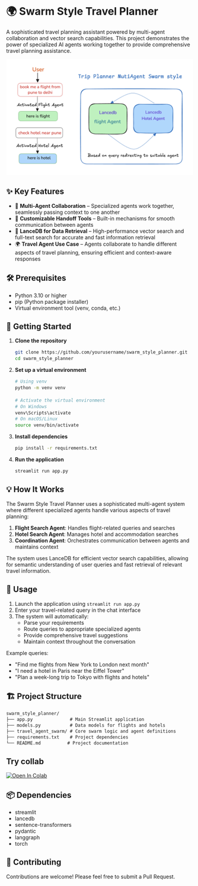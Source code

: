 # 🌍 Swarm Style Travel Planner

A sophisticated travel planning assistant powered by multi-agent collaboration and vector search capabilities. This project demonstrates the power of specialized AI agents working together to provide comprehensive travel planning assistance.

![img](../../assets/trip_planner_agent.png)

## ✨ Key Features

- 🚀 **Multi-Agent Collaboration** – Specialized agents work together, seamlessly passing context to one another
- 🔧 **Customizable Handoff Tools** – Built-in mechanisms for smooth communication between agents
- 📂 **LanceDB for Data Retrieval** – High-performance vector search and full-text search for accurate and fast information retrieval
- 🌍 **Travel Agent Use Case** – Agents collaborate to handle different aspects of travel planning, ensuring efficient and context-aware responses

## 🛠 Prerequisites

- Python 3.10 or higher
- pip (Python package installer)
- Virtual environment tool (venv, conda, etc.)

## 🚀 Getting Started

1. **Clone the repository**
   ```bash
   git clone https://github.com/yourusername/swarm_style_planner.git
   cd swarm_style_planner
   ```

2. **Set up a virtual environment**
   ```bash
   # Using venv
   python -m venv venv
   
   # Activate the virtual environment
   # On Windows
   venv\Scripts\activate
   # On macOS/Linux
   source venv/bin/activate
   ```

3. **Install dependencies**
   ```bash
   pip install -r requirements.txt
   ```

4. **Run the application**
   ```bash
   streamlit run app.py
   ```

## 💡 How It Works

The Swarm Style Travel Planner uses a sophisticated multi-agent system where different specialized agents handle various aspects of travel planning:

1. **Flight Search Agent**: Handles flight-related queries and searches
2. **Hotel Search Agent**: Manages hotel and accommodation searches
3. **Coordination Agent**: Orchestrates communication between agents and maintains context

The system uses LanceDB for efficient vector search capabilities, allowing for semantic understanding of user queries and fast retrieval of relevant travel information.

## 🎯 Usage

1. Launch the application using `streamlit run app.py`
2. Enter your travel-related query in the chat interface
3. The system will automatically:
   - Parse your requirements
   - Route queries to appropriate specialized agents
   - Provide comprehensive travel suggestions
   - Maintain context throughout the conversation

Example queries:
- "Find me flights from New York to London next month"
- "I need a hotel in Paris near the Eiffel Tower"
- "Plan a week-long trip to Tokyo with flights and hotels"

## 🏗 Project Structure

```
swarm_style_planner/
├── app.py              # Main Streamlit application
├── models.py           # Data models for flights and hotels
├── travel_agent_swarm/ # Core swarm logic and agent definitions
├── requirements.txt    # Project dependencies
└── README.md          # Project documentation
```

## Try collab 

<a href="https://colab.research.google.com/github/lancedb/vectordb-recipes/blob/main/applications/Trip_Planner_swarm_style_Agent/Trip_planner_swarm_style.ipynb"><img src="https://colab.research.google.com/assets/colab-badge.svg" alt="Open In Colab"></a>


## 📦 Dependencies

- streamlit
- lancedb
- sentence-transformers
- pydantic
- langgraph
- torch

## 🤝 Contributing

Contributions are welcome! Please feel free to submit a Pull Request.
